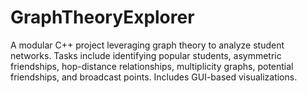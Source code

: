 # GraphTheoryExplorer
A modular C++ project leveraging graph theory to analyze student networks. Tasks include identifying popular students, asymmetric friendships, hop-distance relationships, multiplicity graphs, potential friendships, and broadcast points. Includes GUI-based visualizations.

